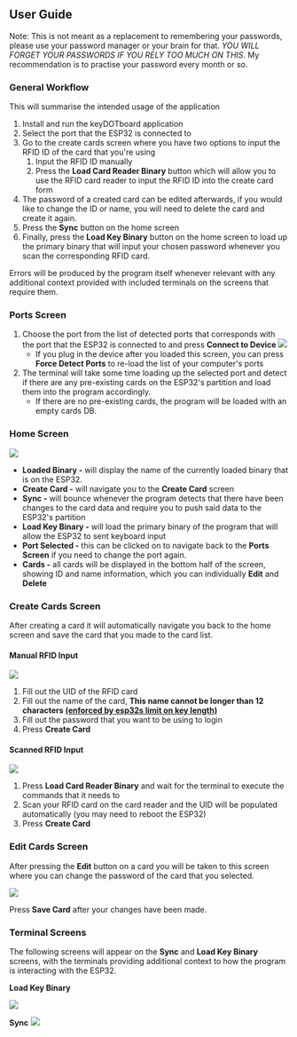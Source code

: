 ## User Guide
Note: This is not meant as a replacement to remembering your passwords, please use your password manager or your brain for that.
*YOU WILL FORGET YOUR PASSWORDS IF YOU RELY TOO MUCH ON THIS*.
My recommendation is to practise your password every month or so.

### General Workflow
This will summarise the intended usage of the application 
1. Install and run the keyDOTboard application
2. Select the port that the ESP32 is connected to
3. Go to the create cards screen where you have two options to input the RFID ID of the card that you're using
	1. Input the RFID ID manually
	2. Press the **Load Card Reader Binary** button which will allow you to use the RFID card reader to input the RFID ID into the create card form
4. The password of a created card can be edited afterwards, if you would like to change the ID or name, you will need to delete the card and create it again. 
5. Press the **Sync** button on the home screen
6. Finally, press the **Load Key Binary** button on the home screen to load up the primary binary that will input your chosen password whenever you scan the corresponding RFID card.

Errors will be produced by the program itself whenever relevant with any additional context provided with included terminals on the screens that require them. 

### Ports Screen
1. Choose the port from the list of detected ports that corresponds with the port that the ESP32 is connected to and press **Connect to Device**
![](./public/readme/ports.png)
	- If you plug in the device after you loaded this screen, you can press **Force Detect Ports** to re-load the list of your computer's ports
2. The terminal will take some time loading up the selected port and detect if there are any pre-existing cards on the ESP32's partition and load them into the program accordingly. 
	- If there are no pre-existing cards, the program will be loaded with an empty cards DB. 

### Home Screen
![](./public/readme/home.png)
- **Loaded Binary -** will display the name of the currently loaded binary that is on the ESP32. 
- **Create Card -** will navigate you to the **Create Card** screen
- **Sync -** will bounce whenever the program detects that there have been changes to the card data and require you to push said data to the ESP32's partition
- **Load Key Binary -** will load the primary binary of the program that will allow the ESP32 to sent keyboard input
- **Port Selected -** this can be clicked on to navigate back to the **Ports Screen** if you need to change the port again. 
- **Cards -** all cards will be displayed in the bottom half of the screen, showing ID and name information, which you can individually **Edit** and **Delete**

### Create Cards Screen
After creating a card it will automatically navigate you back to the home screen and save the card that you made to the card list.

#### Manual RFID Input
![](./public/readme/create.png)
1. Fill out the UID of the RFID card
2. Fill out the name of the card, **This name cannot be longer than 12 characters [(enforced by esp32s limit on key length)](https://docs.espressif.com/projects/esp-idf/en/stable/esp32/api-reference/storage/nvs_flash.html#keys-and-values)**
3. Fill out the password that you want to be using to login
4. Press **Create Card**

#### Scanned RFID Input
![](./public/readme/createrfid.png)
1. Press **Load Card Reader Binary** and wait for the terminal to execute the commands that it needs to
2. Scan your RFID card on the card reader and the UID will be populated automatically (you may need to reboot the ESP32)
3. Press **Create Card**

### Edit Cards Screen
After pressing the **Edit** button on a card you will be taken to this screen where you can change the password of the card that you selected. 

![](./public/readme/edit.png)

Press **Save Card** after your changes have been made. 

### Terminal Screens

The following screens will appear on the **Sync** and **Load Key Binary** screens, with the terminals providing additional context to how the program is interacting with the ESP32.

**Load Key Binary**

![](./public/readme/termkeybin.png)

**Sync**
![](./public/readme/termsync.png)